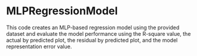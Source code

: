 # MLPRegressionModel
This code creates an MLP-based regression model using the provided dataset and evaluate the model performance using the  R-square value, the actual by predicted plot, the residual by predicted plot, and the model representation error value.
